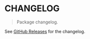 # CHANGELOG

> Package changelog.

See [GitHub Releases](https://github.com/stdlib-js/datasets/releases) for the changelog.